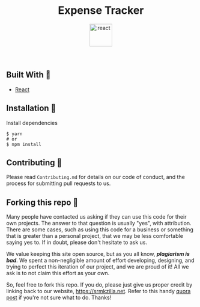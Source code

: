 <div align="center" display="flex">
<h1>Expense Tracker</h1>
</div>

<div align="center">
  <img alt="react" src="https://upload.wikimedia.org/wikipedia/commons/a/a7/React-icon.svg" height="60" />
</div>
<br>
<br>

## Built With 🚀

- [React](https://reactjs.org/)

## Installation 🔧

Install dependencies

```
$ yarn
# or
$ npm install
```

## Contributing 🤝

Please read `Contributing.md` for details on our code of conduct, and the process for submitting pull requests to us.

## Forking this repo 🚨

Many people have contacted us asking if they can use this code for their own projects. The answer to that question is usually "yes", with attribution. There are some cases, such as using this code for a business or something that is greater than a personal project, that we may be less comfortable saying yes to. If in doubt, please don't hesitate to ask us.

We value keeping this site open source, but as you all know, _**plagiarism is bad**_. We spent a non-negligible amount of effort developing, designing, and trying to perfect this iteration of our project, and we are proud of it! All we ask is to not claim this effort as your own.

So, feel free to fork this repo. If you do, please just give us proper credit by linking back to our website, https://srmkzilla.net. Refer to this handy [quora post](https://www.quora.com/Is-it-bad-to-copy-other-peoples-code) if you're not sure what to do. Thanks!
